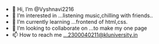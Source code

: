 - 👋 Hi, I’m @Vyshnavi2216
- 👀 I’m interested in ...listening music,chilling with friends..
- 🌱 I’m currently learning ...frontend of html,css.
- 💞️ I’m looking to collaborate on ...to make my one page
- 📫 How to reach me ...2300040211@kluniversity.in

<!---
Vyshnavi2216/Vyshnavi2216 is a ✨ special ✨ repository because its `README.md` (this file) appears on your GitHub profile.
You can click the Preview link to take a look at your changes.
--->

